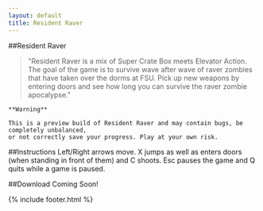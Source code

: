 ```yaml
---
layout: default
title: Resident Raver
---
```


<link href="styles.css" rel="stylesheet" type="text/css">

<script src='game.min.js'></script>

##Resident Raver

>"Resident Raver is a mix of Super Crate Box meets Elevator Action. The goal of the game is to survive wave after wave of raver zombies that have taken over the dorms at FSU. Pick up new weapons by entering doors and see how long you can survive the raver zombie apocalypse."

    **Warning**

    This is a preview build of Resident Raver and may contain bugs, be completely unbalanced,
    or not correctly save your progress. Play at your own risk.
<div style="margin-left:25px">
<div id="game-container">
    <canvas id="canvas"></canvas>
    <div id="controls">
        <div class="button" id="buttonLeft"></div>
        <div class="button" id="buttonRight"></div>
        <div class="button" id="buttonShoot"></div>
        <div class="button" id="buttonJump"></div>
    </div>
</div>
</div>
##Instructions
Left/Right arrows move. X jumps as well as enters doors (when standing in front of them) and C shoots. Esc pauses the game and Q quits while a game is paused.

##Download
Coming Soon!

{% include footer.html %}
